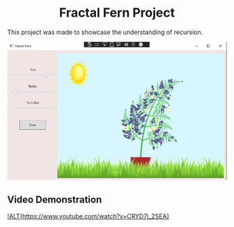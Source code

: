 <h1 align="center">Fractal Fern Project</h1>

This project was made to showcase the understanding of recursion.


![Alt text](data/thumbnail.PNG)

## Video Demonstration

[!ALT(https://www.youtube.com/watch?v=CRYD7j_2SEA)](https://www.youtube.com/watch?v=CRYD7j_2SEA)

